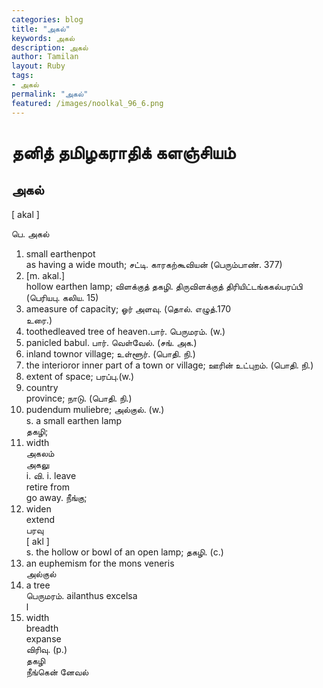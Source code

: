 ```yaml
---  
categories: blog  
title: "அகல்"
keywords: அகல்  
description: அகல்
author: Tamilan  
layout: Ruby  
tags:     
- அகல்
permalink: "அகல்"  
featured: /images/noolkal_96_6.png  
--- 
```

# தனித் தமிழகராதிக் களஞ்சியம்
## அகல்

[ akal ]  
  
பெ. அகல்  
1. small earthenpot  
as having a wide mouth; சட்டி. காரகற்கூவியன் (பெரும்பாண். 377)  
2. [m. akal.]  
hollow earthen lamp; விளக்குத் தகழி. திருவிளக்குத் திரியிட்டங்ககல்பரப்பி (பெரியபு. கலிய. 15)  
3. ameasure of capacity; ஓர் அளவு. (தொல். எழுத்.170  
உரை.)  
4. toothedleaved tree of heaven.பார். பெருமரம். (w.)  
5. panicled babul. பார். வெள்வேல். (சங். அக.)  
1. inland townor village; உள்ளூர். (பொதி. நி.)  
2. the interioror inner part of a town or village; ஊரின் உட்புறம். (பொதி. நி.)  
3. extent of space; பரப்பு.(w.)  
4. country  
province; நாடு. (பொதி. நி.)  
5. pudendum muliebre; அல்குல். (w.)  
s. a small earthen lamp  
தகழி;  
2. width  
அகலம்  
அகலு  
i. வி. i. leave  
retire from  
go away. நீங்கு;  
2. widen  
extend  
பரவு  
[ akl ]  
s. the hollow or bowl of an open lamp; தகழி. (c.)  
2. an euphemism for the mons veneris  
அல்குல்  
3. a tree  
பெருமரம். ailanthus excelsa  
l  
4. width  
breadth  
expanse  
விரிவு. (p.)  
தகழி  
நீங்கென் னேவல்